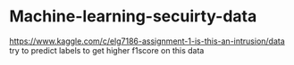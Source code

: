 # Machine-learning-secuirty-data
https://www.kaggle.com/c/elg7186-assignment-1-is-this-an-intrusion/data try to predict labels to get higher f1score  on this data 
